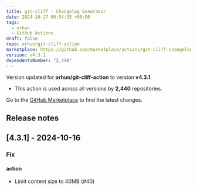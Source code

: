 ```yaml
---
title: git-cliff - Changelog Generator
date: 2024-10-17 00:54:35 +00:00
tags:
  - orhun
  - GitHub Actions
draft: false
repo: orhun/git-cliff-action
marketplace: https://github.com/marketplace/actions/git-cliff-changelog-generator
version: v4.3.1
dependentsNumber: "2,440"
---
```



Version updated for **orhun/git-cliff-action** to version **v4.3.1**.
- This action is used across all versions by **2,440** repositories.

Go to the [GitHub Marketplace](https://github.com/marketplace/actions/git-cliff-changelog-generator) to find the latest changes.

## Release notes

## [4.3.1] - 2024-10-16

### Fix
#### action
- Limit content size to 40MB (#40)


